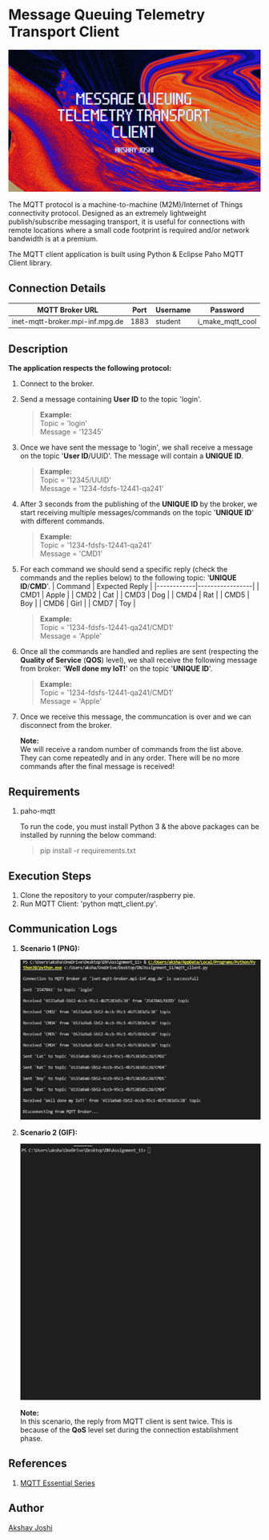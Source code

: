 # Message Queuing Telemetry Transport Client

![Welcome](assets/asset.png)

The MQTT protocol is a machine-to-machine (M2M)/Internet of Things connectivity protocol. Designed as an extremely lightweight publish/subscribe messaging transport, it is useful for connections with remote locations where a small code footprint is required and/or network bandwidth is at a premium.

The MQTT client application is built using Python & Eclipse Paho MQTT Client library.

## Connection Details

|   MQTT Broker URL | Port  | Username  |   Password    |
|-------------------|-------|-----------|---------------|
|   inet-mqtt-broker.mpi-inf.mpg.de |   1883    |   student |   i_make_mqtt_cool    |

## Description

**The application respects the following protocol:**

1. Connect to the broker.
2. Send a message containing **User ID** to the topic 'login'.
    > **Example:**  
    >   Topic = 'login'  
    >   Message = '12345'

3. Once we have sent the message to 'login', we shall receive a message on the topic '**User ID**/UUID'. The message will contain a **UNIQUE ID**.
    > **Example:**  
    >   Topic = '12345/UUID'  
    >   Message = '1234-fdsfs-12441-qa241'

4. After 3 seconds from the publishing of the **UNIQUE ID** by the broker, we start receiving multiple messages/commands on the topic '**UNIQUE ID**' with different commands.
    > **Example:**  
    >   Topic = '1234-fdsfs-12441-qa241'  
    >   Message = 'CMD1'

5. For each command we should send a specific reply (check the commands and the replies below) to the following topic: '**UNIQUE ID**/**CMD**'.
   |   Command  | Expected Reply  |
   |------------|-----------------|
   |    CMD1    |   Apple   |
   |    CMD2    |   Cat |
   |    CMD3    |   Dog |
   |    CMD4    |   Rat |
   |    CMD5    |   Boy |
   |    CMD6    |   Girl    |
   |    CMD7    |   Toy |

    > **Example:**  
    >   Topic = '1234-fdsfs-12441-qa241/CMD1'  
    >   Message = 'Apple'

6. Once all the commands are handled and replies are sent (respecting the **Quality of Service** (**QOS**) level), we shall receive the following message from broker: '**Well done my IoT!**' on the topic '**UNIQUE ID**'.
   > **Example:**  
    >   Topic = '1234-fdsfs-12441-qa241/CMD1'  
    >   Message = 'Apple'

7. Once we receive this message, the communcation is over and we can disconnect from the broker.

   **Note:**  
   We will receive a random number of commands from the list above. They can come repeatedly and in any order. There will be no more commands after the final message is received!  

## Requirements

1. paho-mqtt

    To run the code, you must install Python 3 & the above packages can be installed by running the below command:  
    > pip install -r requirements.txt

## Execution Steps

1. Clone the repository to your computer/raspberry pie.
2. Run MQTT Client: 'python mqtt_client.py'.

## Communication Logs

1. **Scenario 1 (PNG):**  

   ![PNG](assets/simulation_2.png)

2. **Scenario 2 (GIF):**  

   ![GIF](assets/simulation_1.gif)

   **Note:**  
   In this scenario, the reply from MQTT client is sent twice. This is because of the **QoS** level set during the connection establishment phase.

## References

   1. [MQTT Essential Series](https://www.hivemq.com/mqtt-essentials/)

## Author

[Akshay Joshi](https://akshayjoshi.tech)
